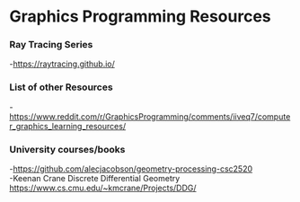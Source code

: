 # Graphics Programming Resources

### Ray Tracing Series
-https://raytracing.github.io/

### List of other Resources
-https://www.reddit.com/r/GraphicsProgramming/comments/iiveq7/computer_graphics_learning_resources/

### University courses/books
-https://github.com/alecjacobson/geometry-processing-csc2520  
-Keenan Crane Discrete Differential Geometry https://www.cs.cmu.edu/~kmcrane/Projects/DDG/